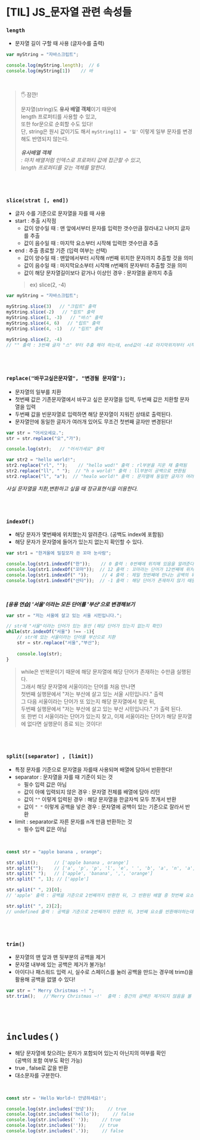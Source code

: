 # [TIL] JS_문자열 관련 속성들

### `length`
- 문자열 길이 구할 때 사용 (글자수를 출력)

```javascript
var myString = "자바스크립트";

console.log(myString.length);  // 6
console.log(myString[1])    // 바
```

<br>

> 🖐잠깐!
>
> 문자열(string)도 **유사 배열 객체**이기 때문에     
> length 프로퍼티를 사용할 수 있고,  
> 또한 for문으로 순회할 수도 있다!  
> 단, string은 원시 값이기도 해서 `myString[1] = '헐'` 이렇게 일부 문자를 변경해도 반영되지 않는다.
> <br />
> <br />
> ***유사배열 객체***  
> *: 마치 배열처럼 인덱스로 프로퍼티 값에 접근할 수 있고,*    
> *length 프로퍼티를 갖는 객체를 말한다.*


<br>
<br>

### `slice(strat [, end])`
- 글자 수를 기준으로 문자열을 자를 때 사용
- start : 추출 시작점
    - 값이 양수일 때 : 맨 앞에서부터 문자를 입력한 갯수만큼 잘라내고 나머지 글자를 추출
    - 값이 음수일 때 : 마지막 요소부터 시작해 입력한 갯수만큼 추출
- end : 추출 종료할 기준 (입력 여부는 선택)
    - 값이 양수일 때 : 맨앞에서부터 시작해 n번째 위치한 문자까지 추출할 것을 의미
    - 값이 음수일 때 : 마지막요소부터 시작해 n번째의 문자부터 추출할 것을 의미
    - 값이 해당 문자열길이보다 같거나 이상인 경우 : 문자열을 끝까지 추출
    > ex) slice(2, -4)

```javascript
var myString = "자바스크립트";

myString.slice(3)   // "크립트" 출력
myString.slice(-2)   // "립트" 출력
myString.slice(1, -3)   // "바스" 출력
myString.slice(4, 6)   // "립트" 출력
myString.slice(4, -1)   // "립트" 출력

myString.slice(2, -4)   
// "" 출력 : 3번째 글자 "스" 부터 추출 해야 하는데, end값이 -4로 마지막위치부터 시작해 4번째에 위치한 글자 "바"부터 추출하도록 만듬 -> 2개의 index번호가 추출할 글자가 일치한 것이 없어서 빈 문자열이 추출된다.
```

<br>
<br>

### `replace("바꾸고싶은문자열", "변경될 문자열");`
- 문자열의 일부를 치환
- 첫번째 값은 기존문자열에서 바꾸고 싶은 문자열을 입력, 두번째 값은 치환할 문자열을 입력
- 두번째 값을 빈문자열로 입력하면 해당 문자열이 지워진 상태로 출력된다.
- 문자열안에 동일한 글자가 여러개 있어도 무조건 첫번째 글자만 변경된다!

```javascript
var str = "어서오세요.";
str = str.replace("오","가");

console.log(str);   // "어서가세요" 출력

var str2 = "hello world!";
str2.replace("rl", "");    // "hello wod!" 출력 : rl부분을 지운 채 출력됨
str2.replace("ll", " ");  // "h o world!" 출력 : ll부분이 공백으로 변환됨
str2.replace("l", "a");  // "healo world!" 출력 : 문자열에 동일한 글자가 여러개 있을 때, 무조건 1번째 글자만 변경된다!!
```

*사실 문자열을 치환,변환하고 싶을 때 정규표현식을 이용한다.*

<br>
<br>

### `indexOf()`
- 해당 문자가 몇번째에 위치했는지 알려준다. (공백도 index에 포함됨)
- 해당 문자가 문자열에 들어가 있는지 없는지 확인할 수 있다.

```javascript
var str1 = "한겨울에 밀짚모자 쓴 꼬마 눈사람";

console.log(str1.indexOf("한"));    // 0 출력 : 0번째에 위치해 있음을 알려준다. 
console.log(str1.indexOf("꼬마"));  // 12 출력 : 꼬마라는 단어가 12번째에 위치해 있음을 알려줌 (공백도 갯수를 세어줌)
console.log(str1.indexOf(" "));     // 4 출력 : 제일 첫번째에 만나는 공백의 위치를 출력한다.
console.log(str1.indexOf("산타"));  // -1 출력 : 해당 단어가 존재하지 않기 때문
```

<br>

***[응용 연습] '서울'이라는 모든 단어를 '부산'으로 변경해보기***
```javascript
var str = "저는 서울에 살고 있는 서울 시민입니다.";

// str에 "서울"이라는 단어가 있는 동안 (해당 단어가 있는지 없는지 확인)
while(str.indexOf("서울") !== -1){
    // str에 있는 서울이라는 단어를 부산으로 치환
    str = str.replace("서울","부산");
    
    console.log(str);
}

```
> while은 반복문이기 때문에 해당 문자열에 해당 단어가 존재하는 수만큼 실행된다.  
> 그래서 해당 문자열에 서울이라는 단어를 처음 만나면  
> 첫번째 실행문에서 "저는 부산에 살고 있는 서울 시민입니다." 출력  
> 그 다음 서울이라는 단어가 또 있는지 해당 문자열에서 찾은 뒤,  
> 두번째 실행문에서 "저는 부산에 살고 있는 부산 시민입니다." 가 출력 된다.  
> 또 한번 더 서울이라는 단어가 있는지 찾고, 이제 서울이라는 단어가 해당 문자열에 없다면 실행문이 종료 되는 것이다!  

<br>
<br>

### `split([separator] , [limit])`
- 특정 문자를 기준으로 문자열을 자를때 사용되며 배열에 담아서 반환한다!
- separator : 문자열을 자를 때 기준이 되는 것
    - 필수 입력 값은 아님
    - 값이 아예 입력되지 않은 경우 : 문자열 전체를 배열에 담아 리턴
    - 값이 `""` 이렇게 입력된 경우 : 해당 문자열을 한글자씩 모두 쪼개서 반환
    - 값이 `" "` 이렇게 공백을 넣은 경우 : 문자열에 공백이 있는 기준으로 잘라서 반환
- limit : separator로 자른 문자를 n개 만큼 반환하는 것
    - 필수 입력 값은 아님

<br>

```javascript
const str = "apple banana , orange";

str.split();      // ['apple banana , orange']
str.split("");    // ['a', 'p', 'p', 'l', 'e', ' ', 'b', 'a', 'n', 'a', 'n', 'a', ' ', ',', ' ', 'o', 'r', 'a', 'n', 'g', 'e']
str.split(" ");   // ['apple', 'banana', ',', 'orange']
str.split(" ", 1); // ['apple'] 

str.split(" ", 2)[0];
// 'apple' 출력 : 공백을 기준으로 2번째까지 반환한 뒤, 그 반환된 배열 중 첫번째 요소만 출력

str.split(" ", 2)[2];
// undefined 출력 : 공백을 기준으로 2번째까지 반환한 뒤, 3번째 요소를 반환해야하는데 존재하지 않기 때문에 undefined가 출력된다
```

<br>
<br>

### `trim()`
- 문자열의 맨 앞과 맨 뒷부분의 공백을 제거  
- 문자열 내부에 있는 공백은 제거가 불가능!  
- 아이디나 패스워드 입력 시, 실수로 스페이스를 눌러 공백을 만드는 경우에 trim()을 활용해 공백을 없앨 수 있다!  

```javascript
var str = " Merry Christmas ~! ";
str.trim();   //'Merry Christmas ~!'  출력 : 중간의 공백은 제거되지 않음을 볼 수 있다
```
<br>
<br>

# `includes()`
- 해당 문자열에 찾으려는 문자가 포함되어 있는지 아닌지의 여부를 확인  
  (공백의 포함 여부도 확인 가능)
- true , false로 값을 반환
- 대소문자를 구분한다.

<br>

```javascript
const str = 'Hello World~! 안녕하세요!';

console.log(str.includes('안녕'));     // true
console.log(str.includes('hello'));     // false
console.log(str.includes(' '));     // true
console.log(str.includes(''));     // true
console.log(str.includes('.'));     // false

```

<br>
<br>